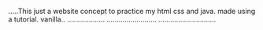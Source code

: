 .....This just a website concept to practice my html css and java. made using a tutorial. vanilla..
...................
......................... .............................